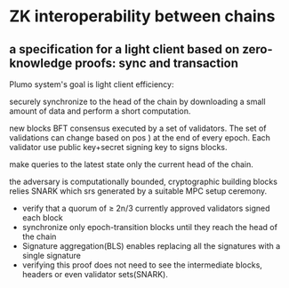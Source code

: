 # ZK interoperability between chains
## a specification for a light client based on zero-knowledge proofs: sync and transaction

Plumo system's  goal is light client efficiency:

securely synchronize to the head of the chain by downloading a small amount of data and perform a short computation.

new blocks BFT consensus executed by a set of validators.
The set of validations can change based on pos ) at the end of every epoch. Each validator use public key+secret signing key  to signs blocks.

make queries to the latest state only the current head of the chain.

the adversary is computationally bounded, cryptographic building blocks relies SNARK which srs generated by a suitable MPC setup ceremony.

- verify that a quorum of ≥ 2n/3 currently approved validators signed each block
- synchronize only epoch-transition blocks until they reach the head of the chain
- Signature aggregation(BLS) enables replacing all the signatures with a single signature
- verifying this proof does not need to see the intermediate blocks, headers or even validator sets(SNARK).
